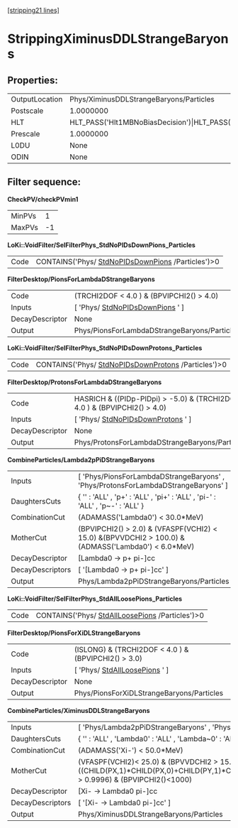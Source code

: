 [[stripping21 lines]](./stripping21-index)

# StrippingXiminusDDLStrangeBaryons

## Properties:

|                |                                                                                                                                                                                                                                    |
|----------------|------------------------------------------------------------------------------------------------------------------------------------------------------------------------------------------------------------------------------------|
| OutputLocation | Phys/XiminusDDLStrangeBaryons/Particles                                                                                                                                                                                            |
| Postscale      | 1.0000000                                                                                                                                                                                                                          |
| HLT            | HLT_PASS('Hlt1MBNoBiasDecision')\|HLT_PASS('Hlt1MBMicroBiasTStationDecision')\|HLT_PASS('Hlt1MBMicroBiasVeloDecision')\|HLT_PASS('Hlt1MBMicroBiasTStationRateLimitedDecision')\|HLT_PASS('Hlt1MBMicroBiasVeloRateLimitedDecision') |
| Prescale       | 1.0000000                                                                                                                                                                                                                          |
| L0DU           | None                                                                                                                                                                                                                               |
| ODIN           | None                                                                                                                                                                                                                               |

## Filter sequence:

**CheckPV/checkPVmin1**

|        |     |
|--------|-----|
| MinPVs | 1   |
| MaxPVs | -1  |

**LoKi::VoidFilter/SelFilterPhys_StdNoPIDsDownPions_Particles**

|      |                                                                                        |
|------|----------------------------------------------------------------------------------------|
| Code | CONTAINS('Phys/ [StdNoPIDsDownPions](./stripping21-stdnopidsdownpions) /Particles')\>0 |

**FilterDesktop/PionsForLambdaDStrangeBaryons**

|                 |                                                                       |
|-----------------|-----------------------------------------------------------------------|
| Code            | (TRCHI2DOF \< 4.0 ) & (BPVIPCHI2() \> 4.0)                            |
| Inputs          | [ 'Phys/ [StdNoPIDsDownPions](./stripping21-stdnopidsdownpions) ' ] |
| DecayDescriptor | None                                                                  |
| Output          | Phys/PionsForLambdaDStrangeBaryons/Particles                          |

**LoKi::VoidFilter/SelFilterPhys_StdNoPIDsDownProtons_Particles**

|      |                                                                                            |
|------|--------------------------------------------------------------------------------------------|
| Code | CONTAINS('Phys/ [StdNoPIDsDownProtons](./stripping21-stdnopidsdownprotons) /Particles')\>0 |

**FilterDesktop/ProtonsForLambdaDStrangeBaryons**

|                 |                                                                               |
|-----------------|-------------------------------------------------------------------------------|
| Code            | HASRICH & ((PIDp-PIDpi) \> -5.0) & (TRCHI2DOF \< 4.0 ) & (BPVIPCHI2() \> 4.0) |
| Inputs          | [ 'Phys/ [StdNoPIDsDownProtons](./stripping21-stdnopidsdownprotons) ' ]     |
| DecayDescriptor | None                                                                          |
| Output          | Phys/ProtonsForLambdaDStrangeBaryons/Particles                                |

**CombineParticles/Lambda2pPiDStrangeBaryons**

|                  |                                                                                                        |
|------------------|--------------------------------------------------------------------------------------------------------|
| Inputs           | [ 'Phys/PionsForLambdaDStrangeBaryons' , 'Phys/ProtonsForLambdaDStrangeBaryons' ]                    |
| DaughtersCuts    | { '' : 'ALL' , 'p+' : 'ALL' , 'pi+' : 'ALL' , 'pi-' : 'ALL' , 'p\~-' : 'ALL' }                         |
| CombinationCut   | (ADAMASS('Lambda0') \< 30.0\*MeV)                                                                      |
| MotherCut        | (BPVIPCHI2() \> 2.0) & (VFASPF(VCHI2) \< 15.0) &(BPVVDCHI2 \> 100.0) & (ADMASS('Lambda0') \< 6.0\*MeV) |
| DecayDescriptor  | [Lambda0 -\> p+ pi-]cc                                                                               |
| DecayDescriptors | [ '[Lambda0 -\> p+ pi-]cc' ]                                                                       |
| Output           | Phys/Lambda2pPiDStrangeBaryons/Particles                                                               |

**LoKi::VoidFilter/SelFilterPhys_StdAllLoosePions_Particles**

|      |                                                                                    |
|------|------------------------------------------------------------------------------------|
| Code | CONTAINS('Phys/ [StdAllLoosePions](./stripping21-stdallloosepions) /Particles')\>0 |

**FilterDesktop/PionsForXiDLStrangeBaryons**

|                 |                                                                   |
|-----------------|-------------------------------------------------------------------|
| Code            | (ISLONG) & (TRCHI2DOF \< 4.0 ) & (BPVIPCHI2() \> 3.0)             |
| Inputs          | [ 'Phys/ [StdAllLoosePions](./stripping21-stdallloosepions) ' ] |
| DecayDescriptor | None                                                              |
| Output          | Phys/PionsForXiDLStrangeBaryons/Particles                         |

**CombineParticles/XiminusDDLStrangeBaryons**

|                  |                                                                                                                                                                                        |
|------------------|----------------------------------------------------------------------------------------------------------------------------------------------------------------------------------------|
| Inputs           | [ 'Phys/Lambda2pPiDStrangeBaryons' , 'Phys/PionsForXiDLStrangeBaryons' ]                                                                                                             |
| DaughtersCuts    | { '' : 'ALL' , 'Lambda0' : 'ALL' , 'Lambda\~0' : 'ALL' , 'pi+' : 'ALL' , 'pi-' : 'ALL' }                                                                                               |
| CombinationCut   | (ADAMASS('Xi-') \< 50.0\*MeV)                                                                                                                                                          |
| MotherCut        | (VFASPF(VCHI2)\< 25.0) & (BPVVDCHI2 \> 15.0) & ((CHILD(PX,1)\*CHILD(PX,0)+CHILD(PY,1)\*CHILD(PY,0)+CHILD(PZ,1)\*CHILD(PZ,0))/(CHILD(P,1)\*CHILD(P,0)) \> 0.9996) & (BPVIPCHI2()\<1000) |
| DecayDescriptor  | [Xi- -\> Lambda0 pi-]cc                                                                                                                                                              |
| DecayDescriptors | [ '[Xi- -\> Lambda0 pi-]cc' ]                                                                                                                                                      |
| Output           | Phys/XiminusDDLStrangeBaryons/Particles                                                                                                                                                |
